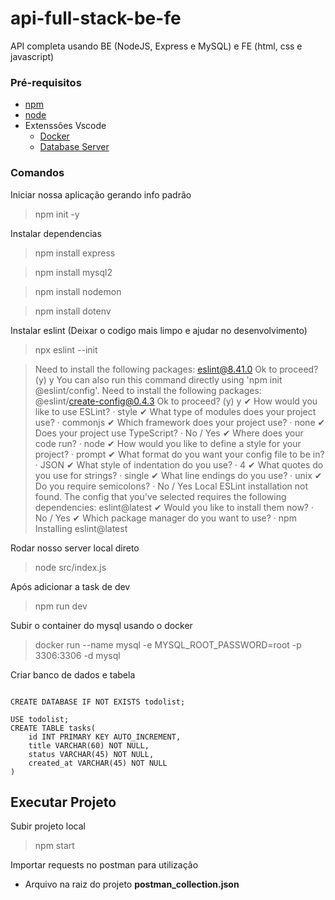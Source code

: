 # api-full-stack-be-fe

API completa usando BE (NodeJS, Express e MySQL) e FE (html, css e javascript)

### Pré-requisitos
- [npm](https://docs.npmjs.com/downloading-and-installing-node-js-and-npm)
- [node](https://nodejs.org/en/download)
- Extenssões Vscode
    - [Docker](https://marketplace.visualstudio.com/items?itemName=ms-azuretools.vscode-docker)
    - [Database Server](https://marketplace.visualstudio.com/items?itemName=cweijan.vscode-database-client2)


### Comandos

Iniciar nossa aplicação gerando info padrão

> npm init -y

Instalar dependencias

> npm install express

> npm install mysql2

> npm install nodemon

> npm install dotenv

Instalar eslint (Deixar o codigo mais limpo e ajudar no desenvolvimento)

> npx eslint --init

> Need to install the following packages:
> eslint@8.41.0
> Ok to proceed? (y) y
> You can also run this command directly using 'npm init @eslint/config'.
> Need to install the following packages:
> @eslint/create-config@0.4.3
> Ok to proceed? (y) y
> ✔ How would you like to use ESLint? · style
> ✔ What type of modules does your project use? · commonjs
> ✔ Which framework does your project use? · none
> ✔ Does your project use TypeScript? · No / Yes
> ✔ Where does your code run? · node
> ✔ How would you like to define a style for your project? · prompt
> ✔ What format do you want your config file to be in? · JSON
> ✔ What style of indentation do you use? · 4
> ✔ What quotes do you use for strings? · single
> ✔ What line endings do you use? · unix
> ✔ Do you require semicolons? · No / Yes
> Local ESLint installation not found.
> The config that you've selected requires the following dependencies:
> eslint@latest
✔ Would you like to install them now? · No / Yes
✔ Which package manager do you want to use? · npm
Installing eslint@latest

Rodar nosso server local direto

> node src/index.js

Após adicionar a task de dev

> npm run dev

Subir o container do mysql usando o docker
> docker run --name mysql -e MYSQL_ROOT_PASSWORD=root -p 3306:3306 -d mysql

Criar banco de dados e tabela
```

CREATE DATABASE IF NOT EXISTS todolist;

USE todolist;
CREATE TABLE tasks(
    id INT PRIMARY KEY AUTO_INCREMENT,
    title VARCHAR(60) NOT NULL,
    status VARCHAR(45) NOT NULL,
    created_at VARCHAR(45) NOT NULL
)
```

## Executar Projeto

Subir projeto local
> npm start

Importar requests no postman para utilização
-   Arquivo na raiz do projeto **postman_collection.json**
